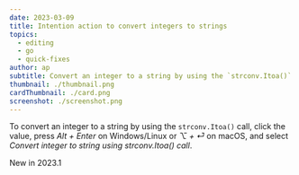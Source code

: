 ```yaml
---
date: 2023-03-09
title: Intention action to convert integers to strings
topics:
  - editing
  - go
  - quick-fixes
author: ap
subtitle: Convert an integer to a string by using the `strconv.Itoa()` call
thumbnail: ./thumbnail.png
cardThumbnail: ./card.png
screenshot: ./screenshot.png
---
```


To convert an integer to a string by using the `strconv.Itoa()` call, click the value, press _Alt + Enter_ on Windows/Linux or _⌥ + ⏎_ on macOS, and select _Convert integer to string using strconv.Itoa() call_.

<span class="tag is-rounded">New in 2023.1</span>
